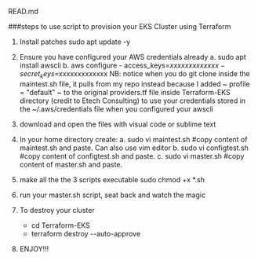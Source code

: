 READ.md

###steps to use script to provision your EKS Cluster using Terraform

1. Install patches
    sudo apt update -y

2. Ensure you have configured your AWS credentials already
    a. sudo apt install awscli
    b. aws configure
        - access_keys=$xxxxxxxxxxxxx
        - secret_keys=$xxxxxxxxxxxxx
        NB: notice when you do git clone inside the maintest.sh file, it pulls from my repo instead because I added ~ profile = "default" ~ to the original providers.tf file inside Terraform-EKS directory (credit to Etech Consulting) to use your credentials stored in the ~/.aws/credentials file when you configured your awscli

3. download and open the files with visual code or sublime text

4. In your home directory create:
    a. sudo vi maintest.sh      #copy content of maintest.sh and paste. Can also use vim editor
    b. sudo vi configtest.sh    #copy content of configtest.sh and paste.
    c. sudo vi master.sh        #copy content of master.sh and paste.

5. make all the the 3 scripts executable
    sudo chmod +x *.sh

6. run your master.sh script, seat back and watch the magic

7. To destroy your cluster
    - cd Terraform-EKS
    - terraform destroy --auto-approve 

7. ENJOY!!!
